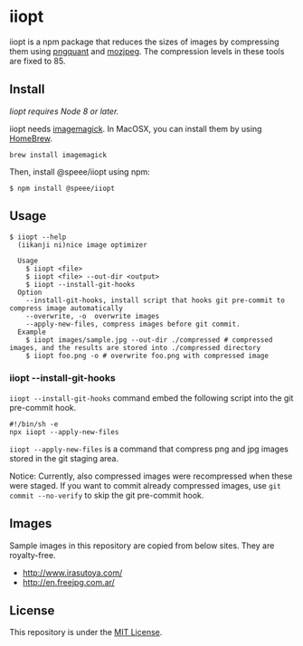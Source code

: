 # iiopt

iiopt is a npm package that reduces the sizes of images by compressing them using [pngquant](https://pngquant.org/) and [mozjpeg](https://github.com/mozilla/mozjpeg).
The compression levels in these tools are fixed to 85.

## Install

*Iiopt requires Node 8 or later.*

iiopt needs [imagemagick](http://www.imagemagick.org/script/index.php).
In MacOSX, you can install them by using [HomeBrew](https://brew.sh/).

```
brew install imagemagick
```

Then, install @speee/iiopt using npm:

```
$ npm install @speee/iiopt
```

## Usage

```
$ iiopt --help
  (iikanji ni)nice image optimizer

  Usage
    $ iiopt <file>
    $ iiopt <file> --out-dir <output>
    $ iiopt --install-git-hooks
  Option
    --install-git-hooks, install script that hooks git pre-commit to compress image automatically
    --overwrite, -o  overwrite images
    --apply-new-files, compress images before git commit.
  Example
    $ iiopt images/sample.jpg --out-dir ./compressed # compressed images, and the results are stored into ./compressed directory
    $ iiopt foo.png -o # overwrite foo.png with compressed image
```

### iiopt --install-git-hooks


`iiopt --install-git-hooks` command embed the following script into the git pre-commit hook.

```.git/hooks/pre-commit
#!/bin/sh -e
npx iiopt --apply-new-files
```

`iiopt --apply-new-files` is a command that compress png and jpg images stored in the git staging area.

Notice:
Currently, also compressed images were recompressed when these were staged.
If you want to commit already compressed images, use `git commit --no-verify` to skip the git pre-commit hook.


## Images

Sample images in this repository are copied from below sites.  They are royalty-free.

- http://www.irasutoya.com/
- http://en.freejpg.com.ar/

## License

This repository is under the [MIT License](LICENSE.md).

